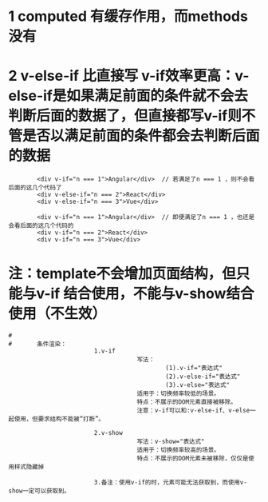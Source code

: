 # 1 computed 有缓存作用，而methods没有

# 2 v-else-if 比直接写 v-if效率更高：v-else-if是如果满足前面的条件就不会去判断后面的数据了，但直接都写v-if则不管是否以满足前面的条件都会去判断后面的数据
			
			<div v-if="n === 1">Angular</div>  // 若满足了n === 1 ，则不会看后面的这几个代码了
			<div v-else-if="n === 2">React</div>
			<div v-else-if="n === 3">Vue</div>
			
			<div v-if="n === 1">Angular</div>  // 即便满足了n === 1 ，也还是会看后面的这几个代码的
			<div v-if="n === 2">React</div>
			<div v-if="n === 3">Vue</div>
			
#		注：template不会增加页面结构，但只能与v-if 结合使用，不能与v-show结合使用（不生效）
	#		
	#		条件渲染：
							1.v-if
										写法：
												(1).v-if="表达式" 
												(2).v-else-if="表达式"
												(3).v-else="表达式"
										适用于：切换频率较低的场景。
										特点：不展示的DOM元素直接被移除。
										注意：v-if可以和:v-else-if、v-else一起使用，但要求结构不能被“打断”。

							2.v-show
										写法：v-show="表达式"
										适用于：切换频率较高的场景。
										特点：不展示的DOM元素未被移除，仅仅是使用样式隐藏掉
								
							3.备注：使用v-if的时，元素可能无法获取到，而使用v-show一定可以获取到。